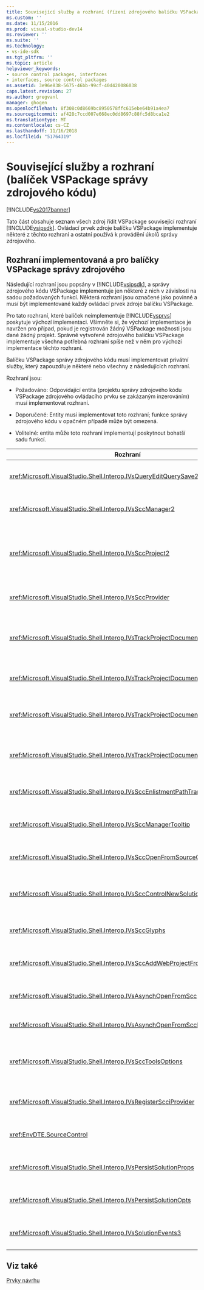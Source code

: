 ```yaml
---
title: Související služby a rozhraní (řízení zdrojového balíčku VSPackage) | Dokumentace Microsoftu
ms.custom: ''
ms.date: 11/15/2016
ms.prod: visual-studio-dev14
ms.reviewer: ''
ms.suite: ''
ms.technology:
- vs-ide-sdk
ms.tgt_pltfrm: ''
ms.topic: article
helpviewer_keywords:
- source control packages, interfaces
- interfaces, source control packages
ms.assetid: 3e96e838-5675-46bb-99cf-40d420086038
caps.latest.revision: 27
ms.author: gregvanl
manager: ghogen
ms.openlocfilehash: 8f308c0d8669bc8950578ffc615ebe64b91a4ea7
ms.sourcegitcommit: af428c7ccd007e668ec0dd8697c88fc5d8bca1e2
ms.translationtype: MT
ms.contentlocale: cs-CZ
ms.lasthandoff: 11/16/2018
ms.locfileid: "51764319"
---
```

# <a name="related-services-and-interfaces-source-control-vspackage"></a>Související služby a rozhraní (balíček VSPackage správy zdrojového kódu)
[!INCLUDE[vs2017banner](../../includes/vs2017banner.md)]

Tato část obsahuje seznam všech zdroj řídit VSPackage související rozhraní [!INCLUDE[vsipsdk](../../includes/vsipsdk-md.md)]. Ovládací prvek zdroje balíčku VSPackage implementuje některé z těchto rozhraní a ostatní používá k provádění úkolů správy zdrojového.  
  
## <a name="interfaces-implemented-by-and-for-source-control-vspackages"></a>Rozhraní implementovaná a pro balíčky VSPackage správy zdrojového  
 Následující rozhraní jsou popsány v [!INCLUDE[vsipsdk](../../includes/vsipsdk-md.md)], a správy zdrojového kódu VSPackage implementuje jen některé z nich v závislosti na sadou požadovaných funkcí. Některá rozhraní jsou označené jako povinné a musí být implementované každý ovládací prvek zdroje balíčku VSPackage.  
  
 Pro tato rozhraní, které balíček neimplementuje [!INCLUDE[vsprvs](../../includes/vsprvs-md.md)] poskytuje výchozí implementaci. Všimněte si, že výchozí implementace je navržen pro případ, pokud je registrován žádný VSPackage možnosti jsou dané žádný projekt. Správně vytvořené zdrojového balíčku VSPackage implementuje všechna potřebná rozhraní spíše než v něm pro výchozí implementace těchto rozhraní.  
  
 Balíčku VSPackage správy zdrojového kódu musí implementovat privátní služby, který zapouzdřuje některé nebo všechny z následujících rozhraní.  
  
 Rozhraní jsou:  
  
-   Požadováno: Odpovídající entita (projektu správy zdrojového kódu VSPackage zdrojového ovládacího prvku se zakázaným inzerováním) musí implementovat rozhraní.  
  
-   Doporučené: Entity musí implementovat toto rozhraní; funkce správy zdrojového kódu v opačném případě může být omezená.  
  
-   Volitelné: entita může toto rozhraní implementují poskytnout bohatší sadu funkcí.  
  
|Rozhraní|Účel|Implementováno|Implementovat?|  
|---------------|-------------|--------------------|----------------|  
|<xref:Microsoft.VisualStudio.Shell.Interop.IVsQueryEditQuerySave2>|Editory volat toto rozhraní před úpravou nebo uložení souboru. Modul správy zdrojových kódů VSPackage můžete rezervovat soubor nebo odepřít operaci, pokud rezervace nezdaří.|Balíčku VSPackage správy zdrojového kódu|Doporučeno|  
|<xref:Microsoft.VisualStudio.Shell.Interop.IVsSccManager2>|Toto rozhraní poskytuje funkce správy základní zdrojového kódu pro projekty, jako je například registrace a zrušení registrace projekty se správou zdrojového kódu a poskytují podporu pro základní zdroj glyfy ovládacího prvku.|Balíčku VSPackage správy zdrojového kódu|Požadováno|  
|<xref:Microsoft.VisualStudio.Shell.Interop.IVsSccProject2>|Toto rozhraní se získávají z <xref:Microsoft.VisualStudio.Shell.Interop.IVsHierarchy> pomocí <xref:System.Runtime.InteropServices.Marshal.QueryInterface%2A> funkce, nebo přetypováním jednoduše implementace objektu `IVsHierarchy` k `IVsSccProject2`. Používá se, jak získat soubory pod správou zdrojových kódů v projektu nebo pro informování projektu se aktuální stav správy zdrojových kódů nebo umístění.|Projekt|Požadováno|  
|<xref:Microsoft.VisualStudio.Shell.Interop.IVsSccProvider>|Modul integrace používá k nastavení aktuální aktivní VSPackage toto rozhraní.|Balíčku VSPackage správy zdrojového kódu|Požadováno|  
|<xref:Microsoft.VisualStudio.Shell.Interop.IVsTrackProjectDocuments2>|Toto rozhraní je založena na modelu předplatného. Žádné VSPackage mohou signalizovat, že chce přijímat události dokumentu a být prostředí informován o události, které se chystáte stát. Je implementována a zpracovány [!INCLUDE[vsprvs](../../includes/vsprvs-md.md)], který pak předá události implementace `IVsTrackProjectDocumentsEvents2` do sady VSPackage.|Zdrojový ovládací prvek se zakázaným inzerováním|Požadováno|  
|<xref:Microsoft.VisualStudio.Shell.Interop.IVsTrackProjectDocuments3>|Toto rozhraní poskytuje dávkové zpracování, operace čtení a zápisu synchronizované a moderní `OnQueryAddFiles` metody.|Zdrojový ovládací prvek se zakázaným inzerováním|Požadováno|  
|<xref:Microsoft.VisualStudio.Shell.Interop.IVsTrackProjectDocumentsEvents2>|**Průzkumník řešení** a projekty volat toto rozhraní, když se do projektů přidají nové soubory, nebo když soubory a složky, přejmenován nebo odstraněn z projektů. Ovládací prvek zdroje balíčku VSPackage můžete rezervovat soubor projektu nebo zrušit operaci.|Balíčku VSPackage správy zdrojového kódu|Doporučeno|  
|<xref:Microsoft.VisualStudio.Shell.Interop.IVsTrackProjectDocumentsEvents3>|**Průzkumník řešení** a projekty volat toto rozhraní v reakci na volání metody IVstrackProjectDocuments3 rozhraní. Ovládací prvek zdroje balíčku VSPackage můžete sledovat dávkové operace synchronizovat operací čtení a zápis a pracovat s další rozšířené `OnQueryAddFiles` metody.|Balíčku VSPackage správy zdrojového kódu|Doporučeno|  
|<xref:Microsoft.VisualStudio.Shell.Interop.IVsSccEnlistmentPathTranslation>|Toto rozhraní poskytuje podporu správy zařazení pro webové projekty.|Balíčku VSPackage správy zdrojového kódu|Doporučeno|  
|<xref:Microsoft.VisualStudio.Shell.Interop.IVsSccManagerTooltip>|Toto rozhraní se používá k načtení popisy tlačítek pro soubory spravovanými zdroji v projektech.|Balíčku VSPackage správy zdrojového kódu|volitelná,|  
|<xref:Microsoft.VisualStudio.Shell.Interop.IVsSccOpenFromSourceControl>|Toto rozhraní poskytuje podporu rozšíření oboru názvů.|Balíčku VSPackage správy zdrojového kódu|volitelná,|  
|<xref:Microsoft.VisualStudio.Shell.Interop.IVsSccControlNewSolution>|Sady VSPackage pomocí tohoto rozhraní integruje rozšíření oboru názvů do **nový**, **otevřít**, nebo **Uložit** dialogových oknech. V důsledku toho projekty lze automaticky přidány do správy zdrojového kódu při vytvoření, nebo přidat do správy zdrojových kódů při uložení operace je v platnosti.|Balíčku VSPackage správy zdrojového kódu|volitelná,|  
|<xref:Microsoft.VisualStudio.Shell.Interop.IVsSccGlyphs>|Sady VSPackage pomocí toto rozhraní definuje další glyfy jako zdrojový ovládací prvek glyfů pro uzly v **Průzkumníka řešení**.|Balíčku VSPackage správy zdrojového kódu|volitelná,|  
|<xref:Microsoft.VisualStudio.Shell.Interop.IVsSccAddWebProjectFromSourceControl>|**Přidat** dialogové okno pro webové projekty používá toto rozhraní. Poskytuje metody pro procházení umístění správy zdrojových kódů a pro otevření webového projektu přidali dříve, do úložiště správy zdrojového kódu na tomto místě.|Balíčku VSPackage správy zdrojového kódu|Doporučeno|  
|<xref:Microsoft.VisualStudio.Shell.Interop.IVsAsynchOpenFromScc>|Toto rozhraní poskytuje podporu pro asynchronní (pozadí) načítání projektů ze správy zdrojového kódu.|Balíčku VSPackage správy zdrojového kódu|volitelná,|  
|<xref:Microsoft.VisualStudio.Shell.Interop.IVsAsynchOpenFromSccProjectEvents>|Toto rozhraní podporuje projekty, které chcete sledovat průběh asynchronní načítání iniciovaných <xref:Microsoft.VisualStudio.Shell.Interop.IVsAsynchOpenFromScc>.|Projekt|volitelná,|  
|<xref:Microsoft.VisualStudio.Shell.Interop.IVsSccToolsOptions>|Toto rozhraní podporuje rozhraní IDE k dotazování aktivní zdrojového balíčku VSPackage. Hodnotu nastavení správy zdrojového kódu, které mají význam i v případě, že neexistuje žádná aktivní zdrojového balíčku VSPackage zaregistruje se dotazuje rozhraní IDE. Toto rozhraní je implementováno a zpracovány [!INCLUDE[vsprvs](../../includes/vsprvs-md.md)].|Zdrojový ovládací prvek se zakázaným inzerováním|Požadováno|  
|<xref:Microsoft.VisualStudio.Shell.Interop.IVsRegisterScciProvider>|Toto rozhraní se používá při registraci správy zdrojového kódu VSPackage.|Zdrojový ovládací prvek se zakázaným inzerováním|Požadováno|  
|<xref:EnvDTE.SourceControl>|Toto rozhraní se používá ve službě automation. V důsledku toho zpřístupňuje pouze funkce, které může být provedena bez zobrazení uživatelského rozhraní.|Balíčku VSPackage správy zdrojového kódu|volitelná,|  
|<xref:Microsoft.VisualStudio.Shell.Interop.IVsPersistSolutionProps>|Toto rozhraní se používá k uložení zdroj nastavení ovládacího prvku v souboru řešení (.sln). Nastavení zahrnují umístění správy zdrojových kódů a příznaky stavu ovládacího prvku zdroje.|Balíčku VSPackage správy zdrojového kódu|Doporučeno|  
|<xref:Microsoft.VisualStudio.Shell.Interop.IVsPersistSolutionOpts>|Toto rozhraní se používá k uložení nastavení správy zdrojových kódů v souboru řešení (.suo) možnosti. To může zahrnovat nastavení správy zdrojového specifické pro uživatele, jako je například umístění zařazení aktuálního uživatele.|Balíčku VSPackage správy zdrojového kódu|Doporučeno|  
|<xref:Microsoft.VisualStudio.Shell.Interop.IVsSolutionEvents3>|Toto rozhraní se používá k monitorování událostí, abyste mohli provádět operace, jako je například kontrola v souborech projektu před zavřením řešení nebo získávání nových souborů ze správy zdrojových kódů při otevření projektu.|Balíčku VSPackage správy zdrojového kódu|Doporučeno|  
  
## <a name="see-also"></a>Viz také  
 [Prvky návrhu](../../extensibility/internals/source-control-vspackage-design-elements.md)

